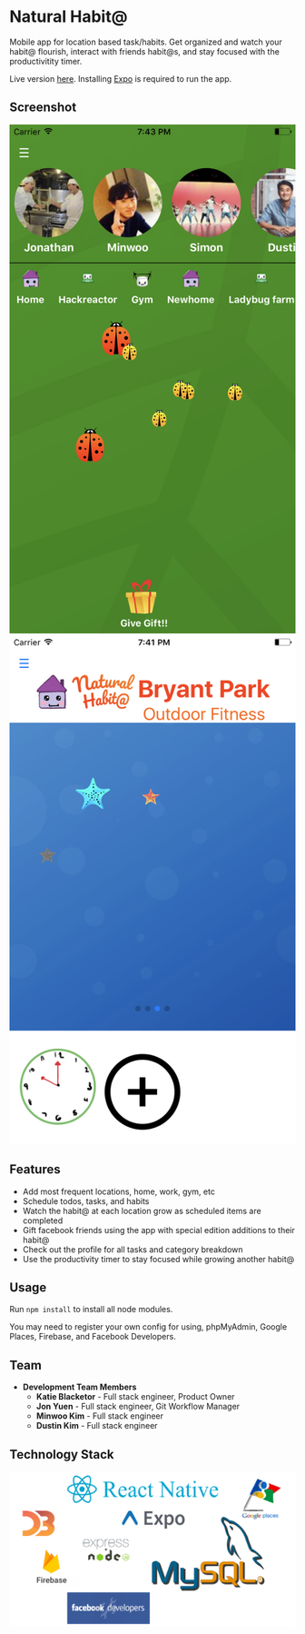 # Natural Habit@

Mobile app for location based task/habits. Get organized and watch your habit@ flourish, interact with friends habit@s, and stay focused with the productivitity timer.

Live version [here](https://expo.io/@blackeka/habitation). Installing [Expo](https://expo.io/) is required to run the app.

## Screenshot

![](src/components/assets/screenshots/FriendEcosystem.png?raw=true)
![](src/components/assets/screenshots/HomeEcosystem.png?raw=true)

## Features
 - Add most frequent locations, home, work, gym, etc
 - Schedule todos, tasks, and habits
 - Watch the habit@ at each location grow as scheduled items are completed
 - Gift facebook friends using the app with special edition additions to their habit@
 - Check out the profile for all tasks and category breakdown
 - Use the productivity timer to stay focused while growing another habit@

## Usage

Run ```npm install``` to install all node modules.

You may need to register your own config for using, phpMyAdmin, Google Places, Firebase, and Facebook Developers.

## Team

  - __Development Team Members__
  	- __Katie Blacketor__ - Full stack engineer, Product Owner
  	- __Jon Yuen__ - Full stack engineer, Git Workflow Manager
  	- __Minwoo Kim__ - Full stack engineer
    - __Dustin Kim__ - Full stack engineer

## Technology Stack

![](src/components/assets/techStack.png?raw=true)